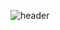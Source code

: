 ![header](https://capsule-render.vercel.app/api?type=cylinder&color=A3DCBE&height=150&section=header&text=greenLim%20&fontSize=90)
